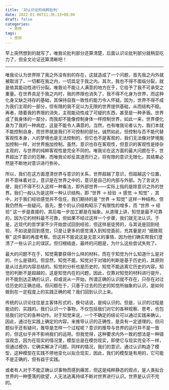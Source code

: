 ```yaml
---
title: '对认识论的纯粹批判'
date: 2022-01-06T11:36:13+08:00
draft: false
categories:
  - 思辨
tags:
  - 思辨
---
```


早上突然想到的就写了，唯我论批判部分还算清楚，后面认识论批判部分就稍显吃力了，但全文论证还算清晰吧！

---

唯我论认为世界除了我之外没有别的存在，这就造成了一个问题，首先我之内外就被取消了，一切都在我之内，一切具足于我之内。其次，我也不得不面临分裂，就是依其能动性进行分裂。唯我论不能让人满意的地方在于，它给予了我不可承受之重量。在世界具足于我之内时，我的界限也消失了，我不得不化身为世界，而这种化身又缺乏持存的基础，其保持自我一致性的能力令人怀疑。因为，世界不得不成为我们主观的一部分，但有限的我不足以为无限的世界提供基础，从而结构不稳。再者，随着我的界限的消失，主观能动性成了可疑的东西，甚至是一种矛盾。世界成了我身体的一部分，而我却不能像控制身体一样控制世界，如此一来，世界便化身为了我的一种病症，这是不能令人满意的。当然，也有唯我论者认为，我们本就不能控制自身，而世界就是我们不可控制的部分。诚然如此，但控制与否不能代替客观性本身，人的梦境也是无法控制的，但它也不是客观的，我们无法像对梦境施加控制一样，对世界施加控制。虽然，意识也存在客观性，但意识的客观性是掺杂主观的，与世界的纯粹客观性是完全不同的。唯我论在这方面的最大问题在于，世界超出了意识的范畴，而唯我论却反其道而行之，将有限的意识无限化，其结果必然是不断地对意识进行弥补。

所以，我们在这方面澄清世界与意识的关系，世界超越了意识，但超越这个位置，并不意味着对立，意识是在世界之中的，意识是自己的内部与外部。为了言说方便，我们不得不引入这样一种看法，即外部世界——实际上指的是除意识之外的世界。我们一般认为是这样一种认识结构，即 “世界 -> 经验 -> 感觉 -> 知觉” ，其中，对于我们经验感觉并不信任，我们期待的是 “世界 -> 知觉” 这样一种结构，但我仍然有一些疑问。首先，整个的认识结构昭示了有限性的增多，而 “世界 -> 经验” 这一步是直接的，其后每一步加工都是在抽象。从道理上讲，知觉是最不可靠的，因为它的材料最不可靠，但如果不经过这样一个步骤，我们就无法认识。于是，近现代的哲学家不少开始尝试回到经验，但这样是徒劳的，与其说是回到经验，不如说是回到感觉，只是让更多的感觉涌入到知觉面前，充其量是对 “细致观察” 这件事的再度考察。但这并不能说这是无意义的事情，因为他们确实帮我们澄清了一些认识上的误区。但归根结底，最终的问题是，为什么这些尝试失败了。

最大的问题不在于，知觉需要获得什么样的材料，而在于知觉为什么知道什么是对的，什么是错的。但显然，知觉不能。知觉对于对错的判断是基于历史的，其原则是从过去的内容总结的。知觉的分析也是历史的，知觉不能逃离它历史的内容。知觉的判断不是超越的，这是知觉内在的问题，因此，仅靠对知觉的材料进行提升，并不能到达正确的认识，抑或说从一开始，所谓正确的认识就不存在，只存在对过往历史的正确总结。但问题在于，只基于过去的历史的知觉所抽象的认识，是如何做到在一定程度上的实践正确的呢？我们回到认识上来。

传统的认识论往往是主客体形式的，换句话说，是纯认识的。但是，认识的过程是能动的、实践的。我们认识一个事物，不仅包括我们对它的各种观察、思考，也包括我们对它的各种动作。对于知觉来说，一个不确定的结论可以通过实践来确认，因此，通过在实践上确定的内容，来推导认识的正确性，是具有一定道理的。但问题似乎还有疑问，推导是怎样一个过程呢？意识的推导与世界的运行并不是一致的，但这似乎并不影响我们的运用。但我觉得，这种要求内外一致的想法是一种错误观念，因为在现实的情况里，模型总是在模仿现实，即使它与现实完全不一样，但通过模仿，它确实解决了问题。同样的情况，我们的意识，通过认识构造了模型，这种模型在实践不停地变化以拟合现实，因此，我们的模型是有用的，它可能不是正确的，但有益于实践。

或者有人对于不能正确认识事物而感到痛苦，但这是纯粹静态的观点，是人类拟合世界的一种堕落的欲望，人无法逃离持续不断对世界进行认识。世界是认识不完的。
